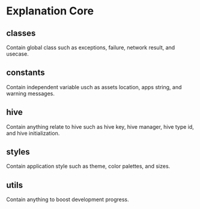 # Explanation Core

## classes
Contain global class such as exceptions, failure, network result, and usecase.

## constants
Contain independent variable usch as assets location, apps string, and warning messages.

## hive
Contain anything relate to hive such as hive key, hive manager, hive type id, and hive initialization.

## styles
Contain application style such as theme, color palettes, and sizes.

## utils
Contain anything to boost development progress.
